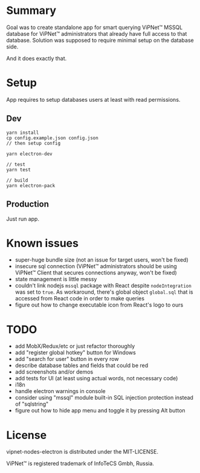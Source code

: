 # Summary

Goal was to create standalone app for smart querying ViPNet™ MSSQL database for ViPNet™ administrators that already have full access to that database. Solution was supposed to require minimal setup on the database side.

And it does exactly that.

# Setup

App requires to setup databases users at least with read permissions.


## Dev

```
yarn install
cp config.example.json config.json
// then setup config

yarn electron-dev

// test
yarn test

// build
yarn electron-pack
```

## Production

Just run app.

# Known issues

* super-huge bundle size (not an issue for target users, won't be fixed)
* insecure sql connection (ViPNet™ administrators should be using ViPNet™ Client that secures connections anyway, won't be fixed)
* state management is little messy
* couldn't link nodejs `mssql` package with React despite `nodeIntegration` was set to `true`. As workaround, there's global object `global.sql` that is accessed from React code in order to make queries
* figure out how to change executable icon from React's logo to ours

# TODO

* add MobX/Redux/etc or just refactor thoroughly
* add "register global hotkey" button for Windows
* add "search for user" button in every row
* describe database tables and fields that could be red
* add screenshots and/or demos
* add tests for UI (at least using actual words, not necessary code)
* i18n
* handle electron warnings in console
* consider using "mssql" module built-in SQL injection protection instead of "sqlstring"
* figure out how to hide app menu and toggle it by pressing Alt button

# License

vipnet-nodes-electron is distributed under the MIT-LICENSE.

ViPNet™ is registered trademark of InfoTeCS Gmbh, Russia.
